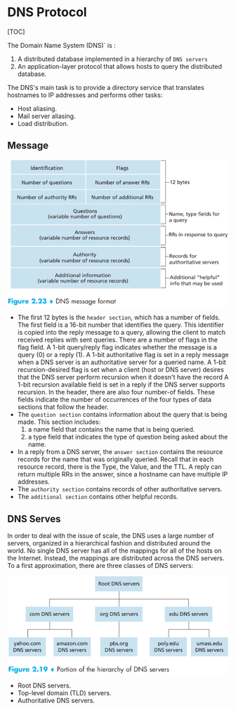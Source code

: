 # DNS Protocol

[TOC]

The Domain Name System (DNS)` is :

1. A distributed database implemented in a hierarchy of `DNS servers`
2. An application-layer protocol that allows hosts to query the distributed database.

The DNS's main task is to provide a directory service that translates hostnames to IP addresses and performs other tasks:

- Host aliasing.
- Mail server aliasing.
- Load distribution.



## Message

![dns_msg_fmt](res/dns_msg_fmt.png)

- The first 12 bytes is the `header section`, which has a number of fields. The first field is a 16-bit number that identifies the query. This identifier is copied into the reply message to a query, allowing the client to match received replies with sent queries. There are a number of flags in the flag field. A 1-bit query/reply flag indicates whether the message is a query (0) or a reply (1). A 1-bit authoritative flag is set in a reply message when a DNS server is an authoritative server for a queried name. A 1-bit recursion-desired flag is set when a client (host or DNS server) desires that the DNS server perform recursion when it doesn't have the record A 1-bit recursion available field is set in a reply if the DNS server supports recursion. In the header, there are also four number-of fields. These fields indicate the number of occurrences of the four types of data sections that follow the header.
- The `question section` contains information about the query that is being made. This section includes:
  1. a name field that contains the name that is being queried.
  2. a type field that indicates the type of question being asked about the name.
- In a reply from a DNS server, the `answer section` contains the resource records for the name that was originally queried. Recall that in each resource record, there is the Type, the Value, and the TTL. A reply can return multiple RRs in the answer, since a hostname can have multiple IP addresses.
- The `authority section` contains records of other authoritative servers.
- The `additional section` contains other helpful records.



## DNS Serves

In order to deal with the issue of scale, the DNS uses a large number of servers, organized in a hierarchical fashion and distributed around the world. No single DNS server has all of the mappings for all of the hosts on the Internet. Instead, the mappings are distributed across the DNS servers. To a first approximation, there are three classes of DNS servers:

![dns_serv_hierarchy](res/dns_serv_hierarchy.png)

- Root DNS servers.
- Top-level domain (TLD) servers.
- Authoritative DNS servers.